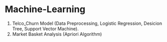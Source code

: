 # Machine-Learning
1. Telco_Churn Model (Data Preprocessing, Logistic Regression, Desicion Tree, Support Vector Machine).
2. Market Basket Analysis (Apriori Algorithm)
